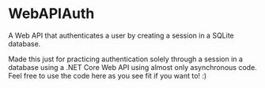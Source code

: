 # WebAPIAuth
A Web API that authenticates a user by creating a session in a SQLite database.

Made this just for practicing authentication solely through a session in a database using a .NET Core Web API using almost only asynchronous code. Feel free to use the code here as you see fit
if you want to! :)

